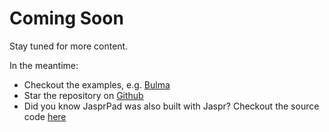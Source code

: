 # Coming Soon

Stay tuned for more content.

In the meantime:

- Checkout the examples, e.g. [Bulma](https://jasprpad.schultek.de/?sample=bulma)
- Star the repository on [Github](https://github.com/schultek/jaspr)
- Did you know JasprPad was also built with Jaspr? 
  Checkout the source code [here](https://github.com/schultek/jaspr/tree/main/packages/jaspr_pad)
